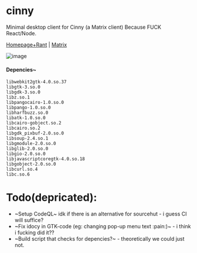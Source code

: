# cinny
Minimal desktop client for Cinny (a Matrix client)
Because FUCK React/Node.

[Homepage+Rant](the-sauna.icu/matrix_client/) | [Matrix](https://matrix.to/#/!BGCZgNSxrBCmEjuspT:kescher.at?via=kescher.at)

![image](https://user-images.githubusercontent.com/18449778/208160120-df61dd4e-ec80-4366-9976-b1c9e5c7856f.png)


#### Depencies~
```
libwebkit2gtk-4.0.so.37
libgtk-3.so.0
libgdk-3.so.0
libz.so.1
libpangocairo-1.0.so.0
libpango-1.0.so.0
libharfbuzz.so.0
libatk-1.0.so.0
libcairo-gobject.so.2
libcairo.so.2
libgdk_pixbuf-2.0.so.0
libsoup-2.4.so.1
libgmodule-2.0.so.0
libglib-2.0.so.0
libgio-2.0.so.0
libjavascriptcoregtk-4.0.so.18
libgobject-2.0.so.0
libcurl.so.4
libc.so.6
```


# Todo(depricated): 
- ~Setup CodeQL~ idk if there is an alternative for sourcehut - i guess CI will suffice?
- ~Fix idocy in GTK-code (eg: changing pop-up menu text :pain:)~ - i think i fucking did it??
- ~Build script that checks for depencies?~ - theoretically we could just not.
